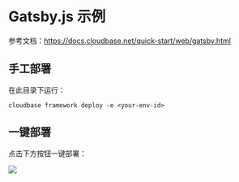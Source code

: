# Gatsby.js 示例

参考文档：https://docs.cloudbase.net/quick-start/web/gatsby.html

## 手工部署

在此目录下运行：

```
cloudbase framework deploy -e <your-env-id>
```

## 一键部署

点击下方按钮一键部署：

[![](https://main.qcloudimg.com/raw/67f5a389f1ac6f3b4d04c7256438e44f.svg)](https://console.cloud.tencent.com/tcb/env/index?action=CreateAndDeployCloudBaseProject&appUrl=https%3A%2F%2Fgithub.com%2FTencentCloudBase%2Fcloudbase-templates&workDir=gatsby-app&branch=master)
